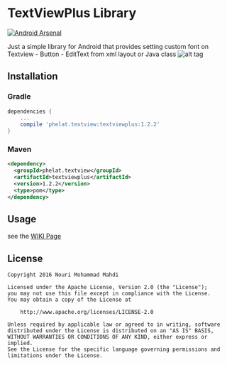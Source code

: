 # TextViewPlus Library
[![Android Arsenal](https://img.shields.io/badge/Android%20Arsenal-TextViewPlus-red.svg?style=flat-square)]()

Just a simple library for Android that provides setting custom font on Textview - Button - EditText from xml layout or Java class
![alt tag](https://github.com/PHELAT/TextViewPlus/blob/master/screenshot/screenshot.png)

## Installation
### Gradle
```groovy
dependencies {
    ...
    compile 'phelat.textview:textviewplus:1.2.2'
}
```
### Maven
```xml
<dependency>
  <groupId>phelat.textview</groupId>
  <artifactId>textviewplus</artifactId>
  <version>1.2.2</version>
  <type>pom</type>
</dependency>
```

## Usage
see the [WIKI Page](https://github.com/PHELAT/TextViewPlus/wiki)

## License
```
Copyright 2016 Nouri Mohammad Mahdi

Licensed under the Apache License, Version 2.0 (the "License");
you may not use this file except in compliance with the License.
You may obtain a copy of the License at

    http://www.apache.org/licenses/LICENSE-2.0
    
Unless required by applicable law or agreed to in writing, software
distributed under the License is distributed on an "AS IS" BASIS,
WITHOUT WARRANTIES OR CONDITIONS OF ANY KIND, either express or implied.
See the License for the specific language governing permissions and
limitations under the License.
```

